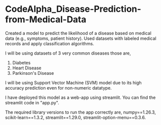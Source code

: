 # CodeAlpha_Disease-Prediction-from-Medical-Data
Created a model to predict the likelihood of a disease based on medical data (e.g., symptoms, patient history). Used datasets with labeled medical records and apply classification algorithms.

I will be using datasets of 3 very common diseases those are,
1) Diabetes
2) Heart Disease
3) Parkinson's Disease

I will be using Support Vector Machine (SVM) model due to its high accuracy prediction even for non-numeric datatype.

I have deployed this model as a web-app using streamlit. You can find the streamlit code in "app.py".

The required library versions to run the app correctly are,
numpy==1.26.3,
scikit-learn==1.3.2,
streamlit==1.29.0,
streamlit-option-menu==0.3.6.
